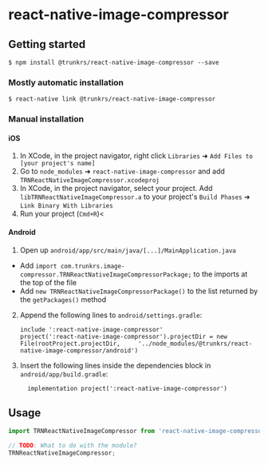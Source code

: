 # react-native-image-compressor

## Getting started

`$ npm install @trunkrs/react-native-image-compressor --save`

### Mostly automatic installation

`$ react-native link @trunkrs/react-native-image-compressor`

### Manual installation


#### iOS

1. In XCode, in the project navigator, right click `Libraries` ➜ `Add Files to [your project's name]`
2. Go to `node_modules` ➜ `react-native-image-compressor` and add `TRNReactNativeImageCompressor.xcodeproj`
3. In XCode, in the project navigator, select your project. Add `libTRNReactNativeImageCompressor.a` to your project's `Build Phases` ➜ `Link Binary With Libraries`
4. Run your project (`Cmd+R`)<

#### Android

1. Open up `android/app/src/main/java/[...]/MainApplication.java`
  - Add `import com.trunkrs.image-compressor.TRNReactNativeImageCompressorPackage;` to the imports at the top of the file
  - Add `new TRNReactNativeImageCompressorPackage()` to the list returned by the `getPackages()` method
2. Append the following lines to `android/settings.gradle`:
  	```
  	include ':react-native-image-compressor'
  	project(':react-native-image-compressor').projectDir = new File(rootProject.projectDir, 	'../node_modules/@trunkrs/react-native-image-compressor/android')
  	```
3. Insert the following lines inside the dependencies block in `android/app/build.gradle`:
  	```
      implementation project(':react-native-image-compressor')
  	```


## Usage
```javascript
import TRNReactNativeImageCompressor from 'react-native-image-compressor';

// TODO: What to do with the module?
TRNReactNativeImageCompressor;
```

